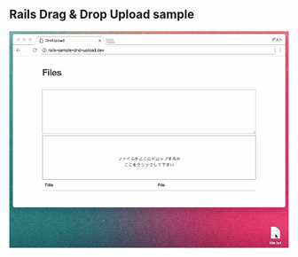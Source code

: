 ## Rails Drag & Drop Upload sample

![demo](https://github.com/kei-p/rails-sample-dnd-upload/blob/master/doc/dnd-demo.gif)

